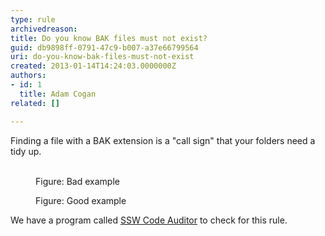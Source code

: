 ```yaml
---
type: rule
archivedreason: 
title: Do you know BAK files must not exist?
guid: db9898ff-0791-47c9-b007-a37e66799564
uri: do-you-know-bak-files-must-not-exist
created: 2013-01-14T14:24:03.0000000Z
authors:
- id: 1
  title: Adam Cogan
related: []

---
```



Finding a file with a BAK extension is a &quot;call sign&quot; that your folders need a tidy up.
<br><excerpt class='endintro'></excerpt><br>
<dl class="badImage"><dt>
      <img src="/PublishingImages/bak-bad.jpg" alt="" />
   </dt><dd>Figure&#58; Bad example</dd></dl><dl class="goodImage"><dt>
      <img src="/PublishingImages/bak-good.jpg" alt="" />
   </dt><dd>Figure&#58; Good example​</dd></dl><p class="ssw15-rteElement-YellowBorderBox">We have a program called 
   <a href="http&#58;//www.ssw.com.au/ssw/CodeAuditor">SSW Code Auditor</a> to check for this rule.​</p>​


